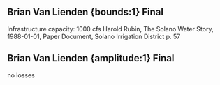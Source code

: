 ## Brian Van Lienden {bounds:1} Final
Infrastructure capacity: 1000 cfs
Harold Rubin, The Solano Water Story, 1988-01-01, Paper Document, Solano Irrigation District
p. 57

## Brian Van Lienden {amplitude:1} Final
no losses

